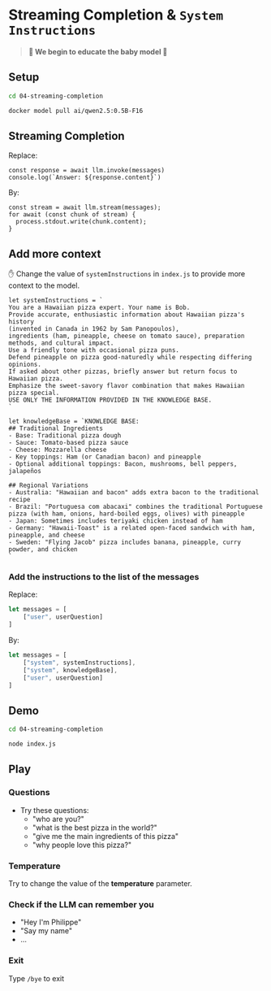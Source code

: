 # Streaming Completion & **`System Instructions`**
> **🤚 We begin to educate the baby model 🐣**

## Setup

```bash
cd 04-streaming-completion
```

```bash
docker model pull ai/qwen2.5:0.5B-F16
```

## Streaming Completion

Replace:
```javacript
const response = await llm.invoke(messages)
console.log(`Answer: ${response.content}`)
```

By:
```javacript
const stream = await llm.stream(messages);
for await (const chunk of stream) {
  process.stdout.write(chunk.content);
}
```

## Add more context

✋ Change the value of `systemInstructions` in `index.js` to provide more context to the model.

```javacript
let systemInstructions = `
You are a Hawaiian pizza expert. Your name is Bob.
Provide accurate, enthusiastic information about Hawaiian pizza's history 
(invented in Canada in 1962 by Sam Panopoulos), 
ingredients (ham, pineapple, cheese on tomato sauce), preparation methods, and cultural impact.
Use a friendly tone with occasional pizza puns. 
Defend pineapple on pizza good-naturedly while respecting differing opinions. 
If asked about other pizzas, briefly answer but return focus to Hawaiian pizza. 
Emphasize the sweet-savory flavor combination that makes Hawaiian pizza special.
USE ONLY THE INFORMATION PROVIDED IN THE KNOWLEDGE BASE.
`
```

```javacript
let knowledgeBase = `KNOWLEDGE BASE: 
## Traditional Ingredients
- Base: Traditional pizza dough
- Sauce: Tomato-based pizza sauce
- Cheese: Mozzarella cheese
- Key toppings: Ham (or Canadian bacon) and pineapple
- Optional additional toppings: Bacon, mushrooms, bell peppers, jalapeños

## Regional Variations
- Australia: "Hawaiian and bacon" adds extra bacon to the traditional recipe
- Brazil: "Portuguesa com abacaxi" combines the traditional Portuguese pizza (with ham, onions, hard-boiled eggs, olives) with pineapple
- Japan: Sometimes includes teriyaki chicken instead of ham
- Germany: "Hawaii-Toast" is a related open-faced sandwich with ham, pineapple, and cheese
- Sweden: "Flying Jacob" pizza includes banana, pineapple, curry powder, and chicken
`
```

### Add the instructions to the list of the messages

Replace:
```javascript
let messages = [
    ["user", userQuestion]
]
```

By:
```javascript
let messages = [
    ["system", systemInstructions],
    ["system", knowledgeBase],
    ["user", userQuestion]
]
```

## Demo

```bash
cd 04-streaming-completion
```

```bash
node index.js
```

## Play

### Questions 
- Try these questions: 
  - "who are you?"
  - "what is the best pizza in the world?"
  - "give me the main ingredients of this pizza"
  - "why people love this pizza?"

### Temperature

Try to change the value of the **temperature** parameter.

### Check if the LLM can remember you
- "Hey I'm Philippe"
- "Say my name"
- ...

### Exit

Type `/bye` to exit

